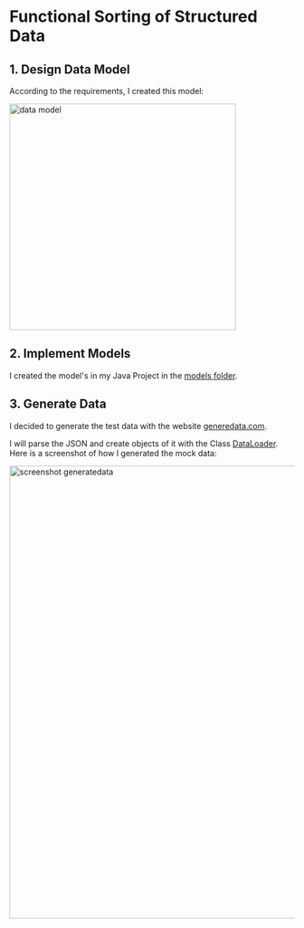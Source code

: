 # Functional Sorting of Structured Data
## 1. Design Data Model
According to the requirements, I created this model:

<img src="https://github.com/user-attachments/assets/8aae9d75-14d3-4186-b9c8-43f6a414431e" alt="data model" width="400"/>


## 2. Implement Models
I created the model's in my Java Project in the [models folder](src/main/java/ch/bbw/models).

## 3. Generate Data
I decided to generate the test data with the website [generedata.com](https://generatedata.com/).

I will parse the JSON and create objects of it with the Class [DataLoader](src\main\java\ch\bbw\util\DataLoader.java). Here is a screenshot of how I generated the mock data:

<img src="https://github.com/user-attachments/assets/ac4208e2-31cc-48df-b4d7-bec9e6395426" alt="screenshot generatedata" width="800"/>
